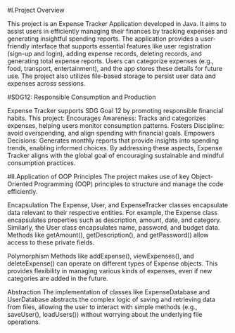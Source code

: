 #I.Project Overview

This project is an Expense Tracker Application developed in Java. It aims to assist users in efficiently managing their finances by tracking expenses and generating insightful spending reports. The application provides a user-friendly interface that supports essential features like user registration (sign-up and login), adding expense records, deleting records, and generating total expense reports.
Users can categorize expenses (e.g., food, transport, entertainment), and the app stores these details for future use. The project also utilizes file-based storage to persist user data and expenses across sessions.

#SDG12: Responsible Consumption and Production

Expense Tracker supports SDG Goal 12 by promoting responsible financial habits. 
This project: 
Encourages Awareness: Tracks and categorizes expenses, helping users monitor consumption patterns.
Fosters Discipline: avoid overspending, and align spending with financial goals.
Empowers Decisions: Generates monthly reports that provide insights into spending trends, enabling informed choices.
By addressing these aspects, Expense Tracker aligns with the global goal of encouraging sustainable and mindful consumption practices.

#II.Application of OOP Principles
The project makes use of key Object-Oriented Programming (OOP) principles to structure and manage the code efficiently.

Encapsulation
The Expense, User, and ExpenseTracker classes encapsulate data relevant to their respective entities. For example, the Expense class encapsulates properties such as description, amount, date, and category. Similarly, the User class encapsulates name, password, and budget data.
Methods like getAmount(), getDescription(), and getPassword() allow access to these private fields.

Polymorphism
Methods like addExpense(), viewExpenses(), and deleteExpense() can operate on different types of Expense objects. This provides flexibility in managing various kinds of expenses, even if new categories are added in the future.

Abstraction
The implementation of classes like ExpenseDatabase and UserDatabase abstracts the complex logic of saving and retrieving data from files, allowing the user to interact with simple methods (e.g., saveUser(), loadUsers()) without worrying about the underlying file operations.

